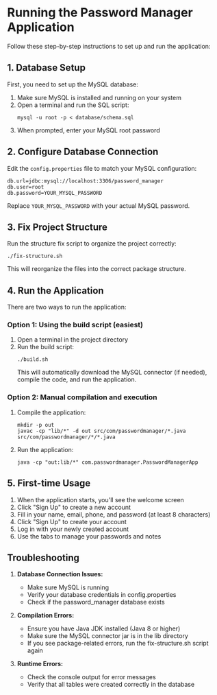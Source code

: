 # Running the Password Manager Application

Follow these step-by-step instructions to set up and run the application:

## 1. Database Setup

First, you need to set up the MySQL database:

1. Make sure MySQL is installed and running on your system
2. Open a terminal and run the SQL script:
   ```
   mysql -u root -p < database/schema.sql
   ```
3. When prompted, enter your MySQL root password

## 2. Configure Database Connection

Edit the `config.properties` file to match your MySQL configuration:

```
db.url=jdbc:mysql://localhost:3306/password_manager
db.user=root
db.password=YOUR_MYSQL_PASSWORD
```

Replace `YOUR_MYSQL_PASSWORD` with your actual MySQL password.

## 3. Fix Project Structure

Run the structure fix script to organize the project correctly:

```
./fix-structure.sh
```

This will reorganize the files into the correct package structure.

## 4. Run the Application

There are two ways to run the application:

### Option 1: Using the build script (easiest)

1. Open a terminal in the project directory
2. Run the build script:
   ```
   ./build.sh
   ```
   This will automatically download the MySQL connector (if needed), compile the code, and run the application.

### Option 2: Manual compilation and execution

1. Compile the application:
   ```
   mkdir -p out
   javac -cp "lib/*" -d out src/com/passwordmanager/*.java src/com/passwordmanager/*/*.java
   ```

2. Run the application:
   ```
   java -cp "out:lib/*" com.passwordmanager.PasswordManagerApp
   ```

## 5. First-time Usage

1. When the application starts, you'll see the welcome screen
2. Click "Sign Up" to create a new account
3. Fill in your name, email, phone, and password (at least 8 characters)
4. Click "Sign Up" to create your account
5. Log in with your newly created account
6. Use the tabs to manage your passwords and notes

## Troubleshooting

1. **Database Connection Issues:**
   - Make sure MySQL is running
   - Verify your database credentials in config.properties
   - Check if the password_manager database exists

2. **Compilation Errors:**
   - Ensure you have Java JDK installed (Java 8 or higher)
   - Make sure the MySQL connector jar is in the lib directory
   - If you see package-related errors, run the fix-structure.sh script again

3. **Runtime Errors:**
   - Check the console output for error messages
   - Verify that all tables were created correctly in the database 